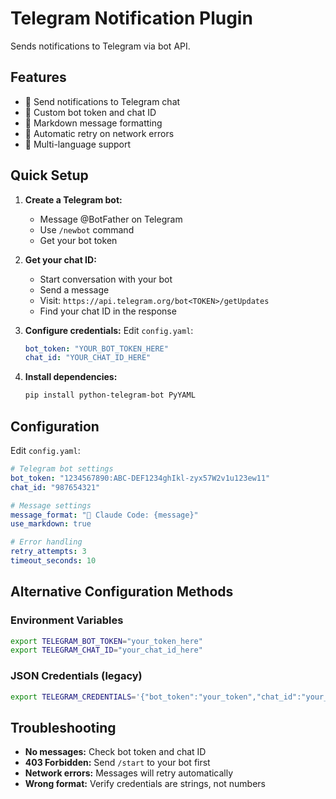 # Telegram Notification Plugin

Sends notifications to Telegram via bot API.

## Features

- 📱 Send notifications to Telegram chat
- 🤖 Custom bot token and chat ID
- 📝 Markdown message formatting
- 🔄 Automatic retry on network errors
- 🎯 Multi-language support

## Quick Setup

1. **Create a Telegram bot:**
   - Message @BotFather on Telegram
   - Use `/newbot` command
   - Get your bot token

2. **Get your chat ID:**
   - Start conversation with your bot
   - Send a message
   - Visit: `https://api.telegram.org/bot<TOKEN>/getUpdates`
   - Find your chat ID in the response

3. **Configure credentials:**
   Edit `config.yaml`:
   ```yaml
   bot_token: "YOUR_BOT_TOKEN_HERE"
   chat_id: "YOUR_CHAT_ID_HERE"
   ```

4. **Install dependencies:**
   ```bash
   pip install python-telegram-bot PyYAML
   ```

## Configuration

Edit `config.yaml`:

```yaml
# Telegram bot settings
bot_token: "1234567890:ABC-DEF1234ghIkl-zyx57W2v1u123ew11"
chat_id: "987654321"

# Message settings
message_format: "🤖 Claude Code: {message}"
use_markdown: true

# Error handling
retry_attempts: 3
timeout_seconds: 10
```

## Alternative Configuration Methods

### Environment Variables
```bash
export TELEGRAM_BOT_TOKEN="your_token_here"
export TELEGRAM_CHAT_ID="your_chat_id_here"
```

### JSON Credentials (legacy)
```bash
export TELEGRAM_CREDENTIALS='{"bot_token":"your_token","chat_id":"your_chat_id"}'
```

## Troubleshooting

- **No messages:** Check bot token and chat ID
- **403 Forbidden:** Send `/start` to your bot first
- **Network errors:** Messages will retry automatically
- **Wrong format:** Verify credentials are strings, not numbers
